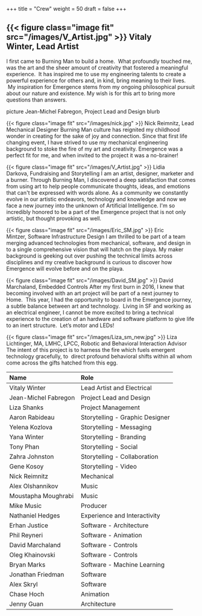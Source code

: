 +++
title = "Crew"
weight = 50
draft = false
+++

{{< figure class="image fit" src="/images/V_Artist.jpg" >}}
Vitaly Winter, Lead Artist
---
I first came to Burning Man to build a home.  What profoundly touched me, was the art and the sheer amount of creativity that fostered a meaningful experience.  It has inspired me to use my engineering talents to create a powerful experience for others and, in kind, bring meaning to their lives.  My inspiration for Emergence stems from my ongoing philosophical pursuit about our nature and existence. My wish is for this art to bring more questions than answers.

picture
Jean-Michel Fabregon, Project Lead and Design
blurb

{{< figure class="image fit" src="/images/nick.jpg" >}}
Nick Reimnitz, Lead Mechanical Designer
Burning Man culture has reignited my childhood wonder in creating for the sake of joy and connection. Since that first life changing event, I have strived to use my mechanical engineering background to stoke the fire of my art and creativity. Emergence was a perfect fit for me, and when invited to the project it was a no-brainer!

{{< figure class="image fit" src="/images/V_Artist.jpg" >}}
Lidia Darkova, Fundraising and Storytelling
I am an artist, designer, marketer and a burner. Through Burning Man, I discovered a deep satisfaction that comes from using art to help people communicate thoughts, ideas, and emotions that can't be expressed with words alone. As a community we constantly evolve in our artistic endeavors, technology and knowledge and now we face a new journey into the unknown of Artificial Intelligence. I'm so incredibly honored to be a part of the Emergence project that is not only artistic, but thought provoking as well.

{{< figure class="image fit" src="/images/Eric_SM.jpg" >}}
Eric Mintzer, Software Infrastructure Design
I am thrilled to be part of a team merging advanced technologies from mechanical, software, and design in to a single comprehensive vision that will hatch on the playa. My maker background is geeking out over pushing the technical limits across disciplines and my creative background is curious to discover how Emergence will evolve before and on the playa.

{{< figure class="image fit" src="/images/David_SM.jpg" >}}
David Marchaland, Embedded Controls
After my first burn in 2016, I knew that becoming involved with an art project will be part of a next journey to Home.  This year, I had the opportunity to board in the Emergence journey, a subtle balance between art and technology.  Living in SF and working as an electrical engineer, I cannot be more excited to bring a technical experience to the creation of an hardware and software platform to give life to an inert structure.  Let’s motor and LEDs!

{{< figure class="image fit" src="/images/Liza_sm_new.jpg" >}}
Liza Lichtinger, MA, LMHC, LPCC, Robotic and Behavioral Interaction Advisor
The intent of this project is to harness the fire which fuels emergent technology gracefully, to  direct profound behavioral shifts within all whom come across the gifts hatched from this egg. 




| Name        | Role            |
|:------------- |:------------- |
| Vitaly Winter              | Lead Artist and Electrical |
| Jean-Michel Fabregon       |Project Lead and Design |
| Liza Shanks                | Project Management |
| Aaron Rabideau             | Storytelling - Graphic Designer |
| Yelena Kozlova             | Storytelling - Messaging |
| Yana Winter                | Storytelling - Branding |
| Tony Phan                  | Storytelling - Social |
| Zahra Johnston             | Storytelling - Collaboration |
| Gene Kosoy                 | Storytelling - Video |
| Nick Reimnitz              | Mechanical |
| Alex Olshannikov           | Music |
| Moustapha Moughrabi        | Music |
| Mike	Music                | Producer |
| Nathaniel Hedges           | Experience and Interactivity |
| Erhan Justice              | Software - Architecture |
| Phil Reyneri               | Software - Animation |
| David Marchaland           | Software - Controls |
| Oleg Khainovski            | Software - Controls |
| Bryan Marks                | Software - Machine Learning |
| Jonathan Friedman          | Software |
| Alex Skryl                 | Software |
| Chase Hoch                 | Animation |
| Jenny Guan                 | Architecture |
